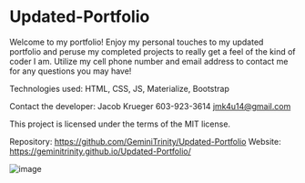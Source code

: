 # Updated-Portfolio

Welcome to my portfolio! Enjoy my personal touches to my updated portfolio and peruse my completed projects to really get a feel of the kind of coder I am. Utilize my cell phone number and email address to contact me for any questions you may have!

Technologies used: HTML, CSS, JS, Materialize, Bootstrap

Contact the developer:
Jacob Krueger
603-923-3614
jmk4u14@gmail.com

This project is licensed under the terms of the MIT license.

Repository: https://github.com/GeminiTrinity/Updated-Portfolio
Website: https://geminitrinity.github.io/Updated-Portfolio/

![image](https://user-images.githubusercontent.com/70424037/99175096-cb44b080-26d8-11eb-9d63-016a49fcf990.png)
